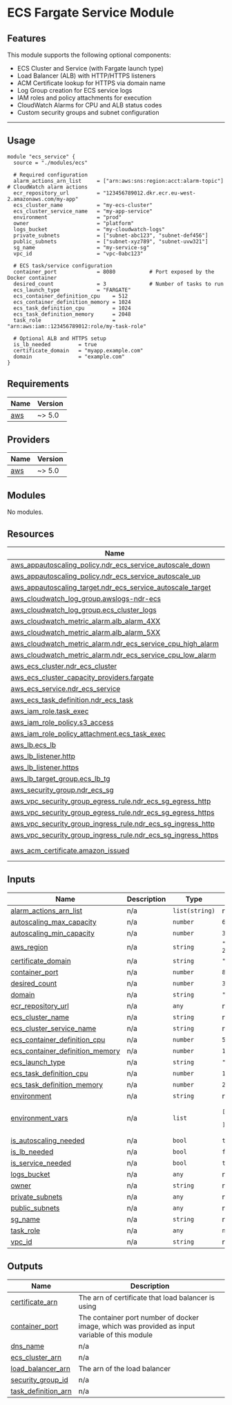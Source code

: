# ECS Fargate Service Module

## Features

This module supports the following optional components:

- ECS Cluster and Service (with Fargate launch type)
- Load Balancer (ALB) with HTTP/HTTPS listeners
- ACM Certificate lookup for HTTPS via domain name
- Log Group creation for ECS service logs
- IAM roles and policy attachments for execution
- CloudWatch Alarms for CPU and ALB status codes
- Custom security groups and subnet configuration

---

## Usage

```hcl
module "ecs_service" {
  source = "./modules/ecs"

  # Required configuration
  alarm_actions_arn_list     = ["arn:aws:sns:region:acct:alarm-topic"]  # CloudWatch alarm actions
  ecr_repository_url         = "123456789012.dkr.ecr.eu-west-2.amazonaws.com/my-app"
  ecs_cluster_name           = "my-ecs-cluster"
  ecs_cluster_service_name   = "my-app-service"
  environment                = "prod"
  owner                      = "platform"
  logs_bucket                = "my-cloudwatch-logs"
  private_subnets            = ["subnet-abc123", "subnet-def456"]
  public_subnets             = ["subnet-xyz789", "subnet-uvw321"]
  sg_name                    = "my-service-sg"
  vpc_id                     = "vpc-0abc123"

  # ECS task/service configuration
  container_port             = 8080           # Port exposed by the Docker container
  desired_count              = 3              # Number of tasks to run
  ecs_launch_type            = "FARGATE"
  ecs_container_definition_cpu    = 512
  ecs_container_definition_memory = 1024
  ecs_task_definition_cpu         = 1024
  ecs_task_definition_memory      = 2048
  task_role                       = "arn:aws:iam::123456789012:role/my-task-role"

  # Optional ALB and HTTPS setup
  is_lb_needed         = true
  certificate_domain   = "myapp.example.com"
  domain               = "example.com"
}

```

<!-- BEGIN_TF_DOCS -->

## Requirements

| Name                                                   | Version |
| ------------------------------------------------------ | ------- |
| <a name="requirement_aws"></a> [aws](#requirement_aws) | ~> 5.0  |

## Providers

| Name                                             | Version |
| ------------------------------------------------ | ------- |
| <a name="provider_aws"></a> [aws](#provider_aws) | ~> 5.0  |

## Modules

No modules.

## Resources

| Name                                                                                                                                                                        | Type        |
| --------------------------------------------------------------------------------------------------------------------------------------------------------------------------- | ----------- |
| [aws_appautoscaling_policy.ndr_ecs_service_autoscale_down](https://registry.terraform.io/providers/hashicorp/aws/latest/docs/resources/appautoscaling_policy)               | resource    |
| [aws_appautoscaling_policy.ndr_ecs_service_autoscale_up](https://registry.terraform.io/providers/hashicorp/aws/latest/docs/resources/appautoscaling_policy)                 | resource    |
| [aws_appautoscaling_target.ndr_ecs_service_autoscale_target](https://registry.terraform.io/providers/hashicorp/aws/latest/docs/resources/appautoscaling_target)             | resource    |
| [aws_cloudwatch_log_group.awslogs-ndr-ecs](https://registry.terraform.io/providers/hashicorp/aws/latest/docs/resources/cloudwatch_log_group)                                | resource    |
| [aws_cloudwatch_log_group.ecs_cluster_logs](https://registry.terraform.io/providers/hashicorp/aws/latest/docs/resources/cloudwatch_log_group)                               | resource    |
| [aws_cloudwatch_metric_alarm.alb_alarm_4XX](https://registry.terraform.io/providers/hashicorp/aws/latest/docs/resources/cloudwatch_metric_alarm)                            | resource    |
| [aws_cloudwatch_metric_alarm.alb_alarm_5XX](https://registry.terraform.io/providers/hashicorp/aws/latest/docs/resources/cloudwatch_metric_alarm)                            | resource    |
| [aws_cloudwatch_metric_alarm.ndr_ecs_service_cpu_high_alarm](https://registry.terraform.io/providers/hashicorp/aws/latest/docs/resources/cloudwatch_metric_alarm)           | resource    |
| [aws_cloudwatch_metric_alarm.ndr_ecs_service_cpu_low_alarm](https://registry.terraform.io/providers/hashicorp/aws/latest/docs/resources/cloudwatch_metric_alarm)            | resource    |
| [aws_ecs_cluster.ndr_ecs_cluster](https://registry.terraform.io/providers/hashicorp/aws/latest/docs/resources/ecs_cluster)                                                  | resource    |
| [aws_ecs_cluster_capacity_providers.fargate](https://registry.terraform.io/providers/hashicorp/aws/latest/docs/resources/ecs_cluster_capacity_providers)                    | resource    |
| [aws_ecs_service.ndr_ecs_service](https://registry.terraform.io/providers/hashicorp/aws/latest/docs/resources/ecs_service)                                                  | resource    |
| [aws_ecs_task_definition.ndr_ecs_task](https://registry.terraform.io/providers/hashicorp/aws/latest/docs/resources/ecs_task_definition)                                     | resource    |
| [aws_iam_role.task_exec](https://registry.terraform.io/providers/hashicorp/aws/latest/docs/resources/iam_role)                                                              | resource    |
| [aws_iam_role_policy.s3_access](https://registry.terraform.io/providers/hashicorp/aws/latest/docs/resources/iam_role_policy)                                                | resource    |
| [aws_iam_role_policy_attachment.ecs_task_exec](https://registry.terraform.io/providers/hashicorp/aws/latest/docs/resources/iam_role_policy_attachment)                      | resource    |
| [aws_lb.ecs_lb](https://registry.terraform.io/providers/hashicorp/aws/latest/docs/resources/lb)                                                                             | resource    |
| [aws_lb_listener.http](https://registry.terraform.io/providers/hashicorp/aws/latest/docs/resources/lb_listener)                                                             | resource    |
| [aws_lb_listener.https](https://registry.terraform.io/providers/hashicorp/aws/latest/docs/resources/lb_listener)                                                            | resource    |
| [aws_lb_target_group.ecs_lb_tg](https://registry.terraform.io/providers/hashicorp/aws/latest/docs/resources/lb_target_group)                                                | resource    |
| [aws_security_group.ndr_ecs_sg](https://registry.terraform.io/providers/hashicorp/aws/latest/docs/resources/security_group)                                                 | resource    |
| [aws_vpc_security_group_egress_rule.ndr_ecs_sg_egress_http](https://registry.terraform.io/providers/hashicorp/aws/latest/docs/resources/vpc_security_group_egress_rule)     | resource    |
| [aws_vpc_security_group_egress_rule.ndr_ecs_sg_egress_https](https://registry.terraform.io/providers/hashicorp/aws/latest/docs/resources/vpc_security_group_egress_rule)    | resource    |
| [aws_vpc_security_group_ingress_rule.ndr_ecs_sg_ingress_http](https://registry.terraform.io/providers/hashicorp/aws/latest/docs/resources/vpc_security_group_ingress_rule)  | resource    |
| [aws_vpc_security_group_ingress_rule.ndr_ecs_sg_ingress_https](https://registry.terraform.io/providers/hashicorp/aws/latest/docs/resources/vpc_security_group_ingress_rule) | resource    |
| [aws_acm_certificate.amazon_issued](https://registry.terraform.io/providers/hashicorp/aws/latest/docs/data-sources/acm_certificate)                                         | data source |

## Inputs

| Name                                                                                                                           | Description | Type           | Default                      | Required |
| ------------------------------------------------------------------------------------------------------------------------------ | ----------- | -------------- | ---------------------------- | :------: |
| <a name="input_alarm_actions_arn_list"></a> [alarm_actions_arn_list](#input_alarm_actions_arn_list)                            | n/a         | `list(string)` | n/a                          |   yes    |
| <a name="input_autoscaling_max_capacity"></a> [autoscaling_max_capacity](#input_autoscaling_max_capacity)                      | n/a         | `number`       | `6`                          |    no    |
| <a name="input_autoscaling_min_capacity"></a> [autoscaling_min_capacity](#input_autoscaling_min_capacity)                      | n/a         | `number`       | `3`                          |    no    |
| <a name="input_aws_region"></a> [aws_region](#input_aws_region)                                                                | n/a         | `string`       | `"eu-west-2"`                |    no    |
| <a name="input_certificate_domain"></a> [certificate_domain](#input_certificate_domain)                                        | n/a         | `string`       | `""`                         |    no    |
| <a name="input_container_port"></a> [container_port](#input_container_port)                                                    | n/a         | `number`       | `8080`                       |    no    |
| <a name="input_desired_count"></a> [desired_count](#input_desired_count)                                                       | n/a         | `number`       | `3`                          |    no    |
| <a name="input_domain"></a> [domain](#input_domain)                                                                            | n/a         | `string`       | `""`                         |    no    |
| <a name="input_ecr_repository_url"></a> [ecr_repository_url](#input_ecr_repository_url)                                        | n/a         | `any`          | n/a                          |   yes    |
| <a name="input_ecs_cluster_name"></a> [ecs_cluster_name](#input_ecs_cluster_name)                                              | n/a         | `string`       | n/a                          |   yes    |
| <a name="input_ecs_cluster_service_name"></a> [ecs_cluster_service_name](#input_ecs_cluster_service_name)                      | n/a         | `string`       | n/a                          |   yes    |
| <a name="input_ecs_container_definition_cpu"></a> [ecs_container_definition_cpu](#input_ecs_container_definition_cpu)          | n/a         | `number`       | `512`                        |    no    |
| <a name="input_ecs_container_definition_memory"></a> [ecs_container_definition_memory](#input_ecs_container_definition_memory) | n/a         | `number`       | `1024`                       |    no    |
| <a name="input_ecs_launch_type"></a> [ecs_launch_type](#input_ecs_launch_type)                                                 | n/a         | `string`       | `"FARGATE"`                  |    no    |
| <a name="input_ecs_task_definition_cpu"></a> [ecs_task_definition_cpu](#input_ecs_task_definition_cpu)                         | n/a         | `number`       | `1024`                       |    no    |
| <a name="input_ecs_task_definition_memory"></a> [ecs_task_definition_memory](#input_ecs_task_definition_memory)                | n/a         | `number`       | `2048`                       |    no    |
| <a name="input_environment"></a> [environment](#input_environment)                                                             | n/a         | `string`       | n/a                          |   yes    |
| <a name="input_environment_vars"></a> [environment_vars](#input_environment_vars)                                              | n/a         | `list`         | <pre>[<br/> null<br/>]</pre> |    no    |
| <a name="input_is_autoscaling_needed"></a> [is_autoscaling_needed](#input_is_autoscaling_needed)                               | n/a         | `bool`         | `true`                       |    no    |
| <a name="input_is_lb_needed"></a> [is_lb_needed](#input_is_lb_needed)                                                          | n/a         | `bool`         | `false`                      |    no    |
| <a name="input_is_service_needed"></a> [is_service_needed](#input_is_service_needed)                                           | n/a         | `bool`         | `true`                       |    no    |
| <a name="input_logs_bucket"></a> [logs_bucket](#input_logs_bucket)                                                             | n/a         | `any`          | n/a                          |   yes    |
| <a name="input_owner"></a> [owner](#input_owner)                                                                               | n/a         | `string`       | n/a                          |   yes    |
| <a name="input_private_subnets"></a> [private_subnets](#input_private_subnets)                                                 | n/a         | `any`          | n/a                          |   yes    |
| <a name="input_public_subnets"></a> [public_subnets](#input_public_subnets)                                                    | n/a         | `any`          | n/a                          |   yes    |
| <a name="input_sg_name"></a> [sg_name](#input_sg_name)                                                                         | n/a         | `string`       | n/a                          |   yes    |
| <a name="input_task_role"></a> [task_role](#input_task_role)                                                                   | n/a         | `any`          | `null`                       |    no    |
| <a name="input_vpc_id"></a> [vpc_id](#input_vpc_id)                                                                            | n/a         | `string`       | n/a                          |   yes    |

## Outputs

| Name                                                                                         | Description                                                                                    |
| -------------------------------------------------------------------------------------------- | ---------------------------------------------------------------------------------------------- |
| <a name="output_certificate_arn"></a> [certificate_arn](#output_certificate_arn)             | The arn of certificate that load balancer is using                                             |
| <a name="output_container_port"></a> [container_port](#output_container_port)                | The container port number of docker image, which was provided as input variable of this module |
| <a name="output_dns_name"></a> [dns_name](#output_dns_name)                                  | n/a                                                                                            |
| <a name="output_ecs_cluster_arn"></a> [ecs_cluster_arn](#output_ecs_cluster_arn)             | n/a                                                                                            |
| <a name="output_load_balancer_arn"></a> [load_balancer_arn](#output_load_balancer_arn)       | The arn of the load balancer                                                                   |
| <a name="output_security_group_id"></a> [security_group_id](#output_security_group_id)       | n/a                                                                                            |
| <a name="output_task_definition_arn"></a> [task_definition_arn](#output_task_definition_arn) | n/a                                                                                            |

<!-- END_TF_DOCS -->
